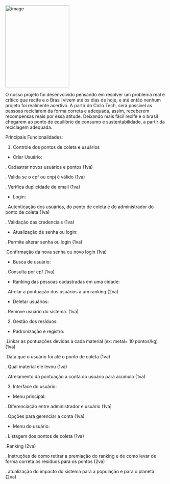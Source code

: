  <img width="200" height="256" alt="image" src="https://github.com/user-attachments/assets/7b8a981c-a36f-47a1-95af-bb170a5c1dad" /> 



 O nosso projeto foi desenvolvido pensando em resolver um problema real e crítico que recife e o Brasil vivem até os dias de hoje, e até então nenhum projeto foi realmente acertivo. A partir do Ciclo Tech, será possível as pessoas reciclarem da forma correta e adequada, assim, receberem recompensas reais por essa atitude. Deixando mais fácil recife e o brasil chegarem ao ponto de equilíbrio de consumo e sustentabilidade, a partir da reciclagem adequada.



Principais Funcionalidades:



1. Controle dos pontos de coleta e usuários

- Criar Usuário:


. Cadastrar novos usuários e pontos (1va)




. Valida se o cpf ou cnpj é válido (1va)




. Verifica duplicidade de email (1va)




- Login:



. Autenticação dos usuários, do ponto de coleta e do administrador do ponto de coleta (1va)




. Validação das credenciais (1va)


- Atualização de senha ou login:




. Permite alterar senha ou login (1va)





.Confirmação da nova senha ou novo login (1va)





- Busca de usuário:



. Consulta por cpf (1va)


- Ranking das pessoas cadastradas em uma cidade:

. Atrelar a pontuação dos usuários à um ranking (2va)



- Deletar usuários:


. Remove usuário do sistema. (1va)







2. Gestão dos resíduos:



- Padronização e registro:



.Linkar as pontuações devidas a cada material (ex: metal= 10 pontos/kg) (1va)






.Data que o usuário foi até o ponto de coleta (1va)





. Qual material ele levou (1va)





. Atrelamento da pontuação a conta do usuário para acúmulo (1va)





3. Interface do usuário:



- Menu principal:



. Diferenciação entre administrador e usuário (1va)




. Opções para gerenciar a conta (1va)




- Menu do usuário:



. Listagem dos pontos de coleta (1va)



.Ranking (2va)


. Instruções de como retirar a premiação do ranking e de como levar de forma correta os resíduos para os pontos (2va)


. atualização do impacto do sistema para a população e para o planeta (2va)











